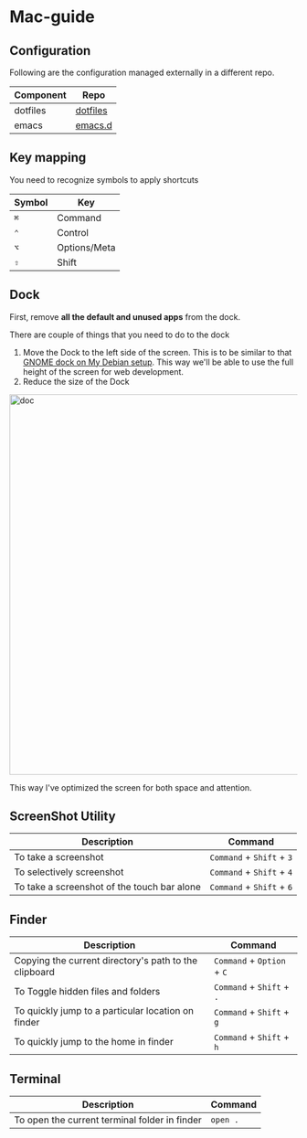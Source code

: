 # Mac-guide

## Configuration

Following are the configuration managed externally in a different repo.

|Component| Repo |
|---------|------|
| dotfiles| [dotfiles](https://github.com/sridharrajs/dotfiles) |
| emacs | [emacs.d](https://github.com/sridharrajs/emacs.d) |

## Key mapping

You need to recognize symbols to apply shortcuts

|Symbol|Key|
|------|---|
|`⌘`| Command|
|`⌃`| Control|
|`⌥`| Options/Meta|
|`⇧`| Shift|

## Dock

First, remove **all the default and unused apps** from the dock.

There are couple of things that you need to do to the dock

1. Move the Dock to the left side of the screen. This is to be similar to that [GNOME dock on My Debian setup](https://github.com/sridharrajs/debian-guide). This way we'll be able to use the full height of the screen for web development.
2. Reduce the size of the Dock

<img width="666" alt="doc" src="https://user-images.githubusercontent.com/1156953/53544929-cd09c180-3b4d-11e9-81c3-864436fccaa9.png">

This way I've optimized the screen for both space and attention.

## ScreenShot Utility

|Description| Command |
|-----------|---------|
| To take a screenshot | `Command` + `Shift` + `3`|
| To selectively screenshot | `Command` + `Shift` + `4`|
| To take a screenshot of the touch bar alone | `Command` + `Shift` + `6`|

## Finder

| Description | Command|
|-------------|---------
|Copying the current directory's path to the clipboard| `Command` + `Option` + `C`|  
|To Toggle hidden files and folders| `Command` + `Shift` + `.`|  
|To quickly jump to a particular location on finder| `Command` + `Shift` + `g`|  
|To quickly jump to the home in finder| `Command` + `Shift` + `h`|  


## Terminal
| Description | Command|
|-------------|--------|
|To open the current terminal folder in finder| `open .`|
